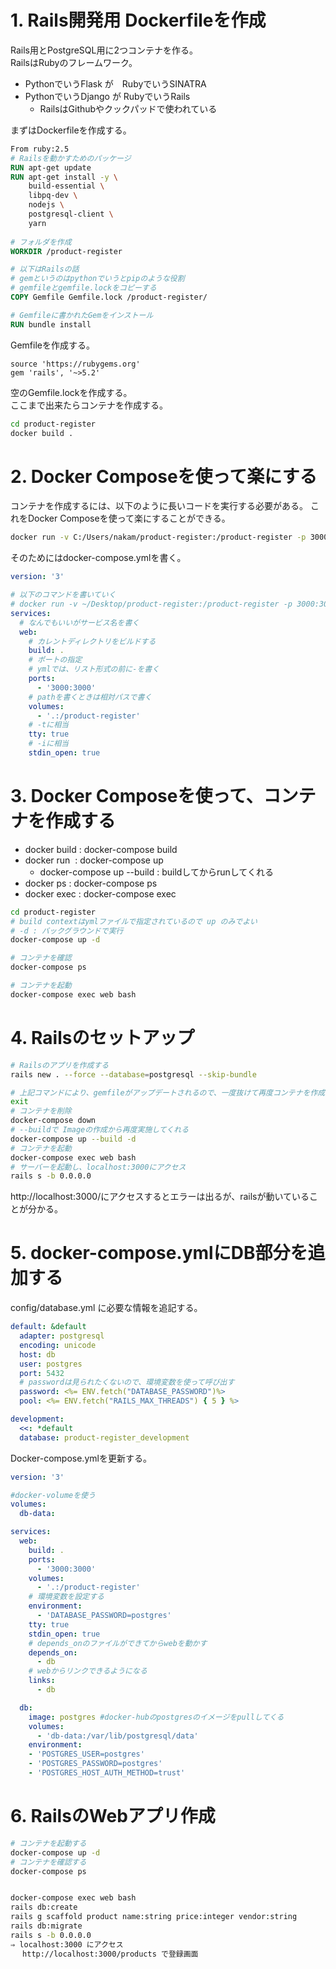 # 1. Rails開発用 Dockerfileを作成
Rails用とPostgreSQL用に2つコンテナを作る。    
RailsはRubyのフレームワーク。  
* PythonでいうFlask が　RubyでいうSINATRA
* PythonでいうDjango が RubyでいうRails
    * RailsはGithubやクックパッドで使われている

まずはDockerfileを作成する。  
```Dockerfile
From ruby:2.5
# Railsを動かすためのパッケージ
RUN apt-get update
RUN apt-get install -y \
    build-essential \
    libpq-dev \
    nodejs \
    postgresql-client \
    yarn
    
# フォルダを作成
WORKDIR /product-register

# 以下はRailsの話
# gemというのはpythonでいうとpipのような役割
# gemfileとgemfile.lockをコピーする
COPY Gemfile Gemfile.lock /product-register/

# Gemfileに書かれたGemをインストール
RUN bundle install
```

Gemfileを作成する。  
```gemfile
source 'https://rubygems.org'
gem 'rails', '~>5.2'
```

空のGemfile.lockを作成する。  
ここまで出来たらコンテナを作成する。  

```sh
cd product-register
docker build .
```

# 2. Docker Composeを使って楽にする

コンテナを作成するには、以下のように長いコードを実行する必要がある。 
これをDocker Composeを使って楽にすることができる。  

```sh
docker run -v C:/Users/nakam/product-register:/product-register -p 3000:3000 -it <ImageID> bash
```

そのためにはdocker-compose.ymlを書く。
```yml
version: '3'

# 以下のコマンドを書いていく
# docker run -v ~/Desktop/product-register:/product-register -p 3000:3000 -it <ID> bash
services:
  # なんでもいいがサービス名を書く
  web:
    # カレントディレクトリをビルドする
    build: .
    # ポートの指定
    # ymlでは、リスト形式の前に-を書く
    ports:
      - '3000:3000'
    # pathを書くときは相対パスで書く
    volumes:
      - '.:/product-register'
    # -tに相当
    tty: true
    # -iに相当
    stdin_open: true
```

# 3. Docker Composeを使って、コンテナを作成する
* docker build <build contexts> : docker-compose build
* docker run <image> : docker-compose up
  * docker-compose up --build : buildしてからrunしてくれる
* docker ps : docker-compose ps
* docker exec <container> : docker-compose exec <service>

```sh
cd product-register
# build contextはymlファイルで指定されているので up のみでよい
# -d : バックグラウンドで実行
docker-compose up -d

# コンテナを確認
docker-compose ps

# コンテナを起動
docker-compose exec web bash
```

# 4. Railsのセットアップ
```sh
# Railsのアプリを作成する
rails new . --force --database=postgresql --skip-bundle

# 上記コマンドにより、gemfileがアップデートされるので、一度抜けて再度コンテナを作成
exit
# コンテナを削除
docker-compose down
# --buildで Imageの作成から再度実施してくれる
docker-compose up --build -d
# コンテナを起動
docker-compose exec web bash
# サーバーを起動し、localhost:3000にアクセス
rails s -b 0.0.0.0
```
http://localhost:3000/にアクセスするとエラーは出るが、railsが動いていることが分かる。

# 5. docker-compose.ymlにDB部分を追加する
config/database.yml に必要な情報を追記する。
```yml
default: &default
  adapter: postgresql
  encoding: unicode
  host: db
  user: postgres
  port: 5432
  # passwordは見られたくないので、環境変数を使って呼び出す
  password: <%= ENV.fetch("DATABASE_PASSWORD")%>
  pool: <%= ENV.fetch("RAILS_MAX_THREADS") { 5 } %>

development:
  <<: *default
  database: product-register_development
```

Docker-compose.ymlを更新する。
```yml
version: '3'

#docker-volumeを使う
volumes:
  db-data:

services:
  web:
    build: .
    ports:
      - '3000:3000'
    volumes:
      - '.:/product-register'
    # 環境変数を設定する
    environment:
      - 'DATABASE_PASSWORD=postgres'
    tty: true
    stdin_open: true
    # depends_onのファイルができてからwebを動かす
    depends_on:
      - db
    # webからリンクできるようになる
    links:
      - db

  db:
    image: postgres #docker-hubのpostgresのイメージをpullしてくる
    volumes:
      - 'db-data:/var/lib/postgresql/data'
    environment:
    - 'POSTGRES_USER=postgres'
    - 'POSTGRES_PASSWORD=postgres'
    - 'POSTGRES_HOST_AUTH_METHOD=trust'
 ```

# 6. RailsのWebアプリ作成

```sh
# コンテナを起動する
docker-compose up -d
# コンテナを確認する
docker-compose ps 


docker-compose exec web bash
rails db:create
rails g scaffold product name:string price:integer vendor:string
rails db:migrate
rails s -b 0.0.0.0
⇒ localhost:3000 にアクセス
　 http://localhost:3000/products で登録画面
```